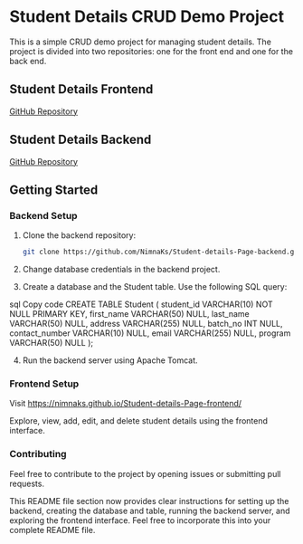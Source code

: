 # Student Details CRUD Demo Project

This is a simple CRUD demo project for managing student details. The project is divided into two repositories: one for the front end and one for the back end.

## Student Details Frontend

[GitHub Repository](https://github.com/NimnaKs/Student-details-Page-frontend)

## Student Details Backend

[GitHub Repository](https://github.com/NimnaKs/Student-details-Page-backend.git)

## Getting Started

### Backend Setup

1. Clone the backend repository:
   ```bash
   git clone https://github.com/NimnaKs/Student-details-Page-backend.git
2. Change database credentials in the backend project.

3. Create a database and the Student table. Use the following SQL query:

sql
Copy code
CREATE TABLE Student
(
    student_id     VARCHAR(10)  NOT NULL PRIMARY KEY,
    first_name     VARCHAR(50)  NULL,
    last_name      VARCHAR(50)  NULL,
    address        VARCHAR(255) NULL,
    batch_no       INT          NULL,
    contact_number VARCHAR(10)  NULL,
    email          VARCHAR(255) NULL,
    program        VARCHAR(50)  NULL
);

4. Run the backend server using Apache Tomcat.
   
### Frontend Setup
Visit https://nimnaks.github.io/Student-details-Page-frontend/

Explore, view, add, edit, and delete student details using the frontend interface.

### Contributing
Feel free to contribute to the project by opening issues or submitting pull requests.

This README file section now provides clear instructions for setting up the backend, creating the database and table, running the backend server, and exploring the frontend interface. Feel free to incorporate this into your complete README file.
